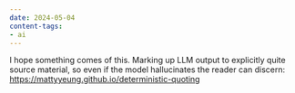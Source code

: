 ```yaml
---
date: 2024-05-04
content-tags:
- ai
---
```


I hope something comes of this. Marking up LLM output to explicitly quite source material, so even if the model hallucinates the reader can discern: https://mattyyeung.github.io/deterministic-quoting
